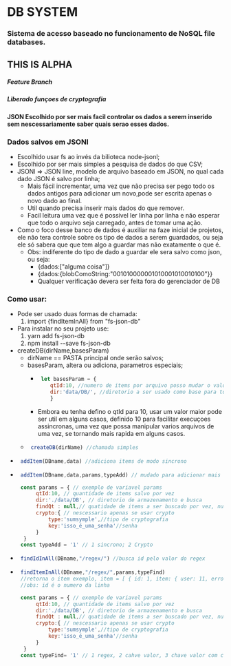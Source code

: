 # DB SYSTEM

### Sistema de acesso baseado no funcionamento de NoSQL file databases.

## THIS IS ALPHA

##### Feature Branch
##### Liberado funçoes de cryptografia

#### JSON Escolhido por ser mais facil controlar os dados a serem inserido sem nescessariamente saber quais serao esses dados.


### Dados salvos em JSONl
 * Escolhido usar fs ao invés da bilioteca node-jsonl;
 * Escolhido por ser mais simples a pesquisa de dados do que CSV;
 * JSONl => JSON line, modelo de arquivo baseado em JSON, no qual cada dado JSON é salvo por linha;
    * Mais fácil incrementar, uma vez que não precisa ser pego todo os dados antigos para adicionar um novo,pode ser escrita apenas o novo dado ao final.
    * Util quando precisa inserir mais dados do que remover.
    * Facil leitura uma vez que é possivel ler linha por linha e não esperar que todo o arquivo seja carregado, antes de tomar uma ação.
* Como o foco desse banco de dados é auxiliar na faze inicial de projetos, ele não tera controle sobre os tipo de dados a serem guardados, ou seja ele só sabera que que tem algo a guardar mas não exatamente o que é.
   * Obs: indiferente do tipo de dado a guardar ele sera salvo como json, ou seja:
      * {dados:["alguma coisa"]}
      * {dados:{blobComoString:"001010000001010001010010100"}}
      * Qualquer verificação devera ser feita fora do gerenciador de DB
 
### Como usar:
* Pode ser usado duas formas de chamada:
   1. import  {findItemInAll} from "fs-json-db"
* Para instalar no seu projeto use:
   1. yarn add fs-json-db
   2. npm install --save fs-json-db
* createDB(dirName,basesParam)
   * dirName == PASTA principal onde serão salvos;
   * basesParam, altera ou adiciona, parametros especiais;
      * ```js
         let basesParam = {
            qtId:10, //numero de items por arquivo posso mudar o valor a qualquer momento vantagens do modelo
            dir:'data/DB/', //diretorio a ser usado como base para todos os DBs, posso alterar esse valor, nesse caso posso ter uma pasta para qualquer conjunto de DBs
            }
         ```
      * Embora eu tenha defino o qtId para 10, usar um valor maior pode ser util em alguns casos, definido 10 para facilitar execuçoes assincronas, uma vez que possa manipular varios arquivos de uma vez, se tornando mais rapida em alguns casos.
   * ```js
      createDB(dirName) //chamada simples
      ```
* ```js 
   addItem(DBname,data) //adiciona items de modo sincrono
   ``` 
* ```js 
   addItem(DBname,data,params,typeAdd) // mudado para adicionar mais opções pela mesma função

   const params = { // exemplo de variavel params
        qtId:10, // quantidade de items salvo por vez
        dir:'./data/DB', // diretorio de armazenamento e busca
        findQt : null,// quatidade de items a ser buscado por vez, null == todos
        crypto:{ // nescessario apenas se usar crypto
            type:'sumsymple',//tipo de cryptografia
            key:'isso_é_uma_senha'//senha
        }
    }
   const typeAdd = '1' // 1 sincrono; 2 Crypto
   ``` 
* ```js
   findIdInAll(DBname,"/regex/") //busca id pelo valor do regex
   ```
* ```js
   findItemInAll(DBname,"/regex/",params,typeFind) 
   //retorna o item exemplo, item = [ { id: 1, item: { user: 11, erros: [Array] } } ]
   //obs: id é o numero da linha

   const params = { // exemplo de variavel params
        qtId:10, // quantidade de items salvo por vez
        dir:'./data/DB', // diretorio de armazenamento e busca
        findQt : null,// quatidade de items a ser buscado por vez, null == todos
        crypto:{ // nescessario apenas se usar crypto
            type:'sumsymple',//tipo de cryptografia
            key:'isso_é_uma_senha'//senha
        }
    }
   const typeFind= '1' // 1 regex, 2 cahve valor, 3 chave valor com cryptografia
   ```
